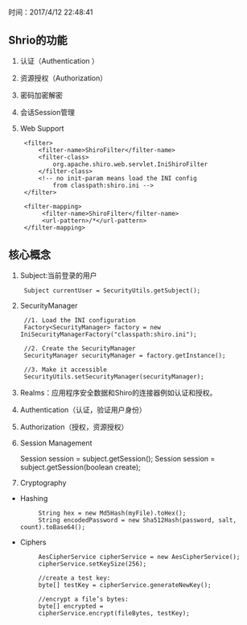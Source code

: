 ##  
时间：2017/4/12 22:48:41 

## Shrio的功能
1. 认证（Authentication ）
2. 资源授权（Authorization）
3. 密码加密解密
4. 会话Session管理
5. Web Support


		<filter>
		    <filter-name>ShiroFilter</filter-name>
		    <filter-class>
		        org.apache.shiro.web.servlet.IniShiroFilter
		    </filter-class>
		    <!-- no init-param means load the INI config
		        from classpath:shiro.ini --> 
		</filter>

		<filter-mapping>
		     <filter-name>ShiroFilter</filter-name>
		     <url-pattern>/*</url-pattern>
		</filter-mapping>
## 核心概念

1. Subject:当前登录的用户

		Subject currentUser = SecurityUtils.getSubject();
2. SecurityManager

		//1. Load the INI configuration
		Factory<SecurityManager> factory = new IniSecurityManagerFactory("classpath:shiro.ini");
		
		//2. Create the SecurityManager
		SecurityManager securityManager = factory.getInstance();
		
		//3. Make it accessible
		SecurityUtils.setSecurityManager(securityManager);
3. Realms：应用程序安全数据和Shiro的连接器例如认证和授权。

4. Authentication（认证，验证用户身份）

5. Authorization（授权，资源授权）

6. Session Management

	Session session = subject.getSession();
	Session session = subject.getSession(boolean create);

7. Cryptography
 * Hashing

			String hex = new Md5Hash(myFile).toHex();
			String encodedPassword = new Sha512Hash(password, salt, count).toBase64();
 * Ciphers

			AesCipherService cipherService = new AesCipherService();
			cipherService.setKeySize(256);

			//create a test key:
			byte[] testKey = cipherService.generateNewKey();
			
			//encrypt a file’s bytes:
			byte[] encrypted =
			cipherService.encrypt(fileBytes, testKey);